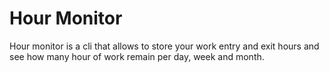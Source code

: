 # Hour Monitor

Hour monitor is a cli that allows to store your work entry and exit hours and see how many hour of work remain per day, 
week and month. 